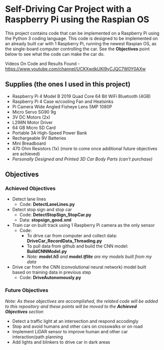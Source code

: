 # Self-Driving Car Project with a Raspberry Pi using the Raspian OS
This project contains code that can be implemented on a Raspberry Pi using the Python 3 coding language. This code is designed to be implemented on an already built car with 1 Raspberry Pi, running the newest Raspian OS, as the single-board computer controlling the car. See the **Objectives** point below to see what the code can make the car do.

Videos On Code and Results Found - https://www.youtube.com/channel/UCKXwdkUKI9yCJQC7W0Y0AXw

## Supplies (the ones I used in this project)
* Raspberry Pi 4 Model B 2019 Quad Core 64 Bit WiFi Bluetooth (4GB)
* Raspberry Pi 4 Case w/cooling Fan and Heatsinks
* Pi Camera Wide Angled Fisheye Lens 5MP 1080P
* Micro Servo SG90 9g
* 3V DC Motors (2x)
* L298N Motor Driver
* 64 GB Micro SD Card
* Portable 3A High-Speed Power Bank
* Rechargeable 9V Batteries
* Mini Breadboard
* 470 Ohm Resistors (1x) (more to come once additional future objectives are achieved)
* _Personally Designed and Printed 3D Car Body Parts (can't purchase)_

## Objectives
### Achieved Objectives
* Detect lane lines
  * Code: **DetectLaneLines.py**
* Detect stop sign and stop car 
  * Code: **DetectStopSign_StopCar.py**
  * Data: **stopsign_good.xml**
* Train car on built track using 1 Raspberry Pi camera as the only sensor
  * Code: 
    * To drive car from computer and collect data: **DriveCar_RecordData_Threading.py**
    * To pull data from github and build the CNN model: **BuildCNNModel.py**
    * _Note: **model.h5** and **model.tflite** are my models built from my data_
* Drive car from the CNN (convolutional neural network) model built based on training data in previous step
  * Code: **DriveAutonomously.py**

### Future Objectives
_Note: As these objectives are accomplished, the related code will be added to this repository and these points will be moved to the **Achieved Objectives** section_

* Detect a traffic light at an intersection and respond accodingly
* Stop and avoid humans and other cars on crosswalks or on road
* Implement LiDAR sensor to improve human and other car interaction/path planning
* Add lights and blinkers to drive car in dark areas
